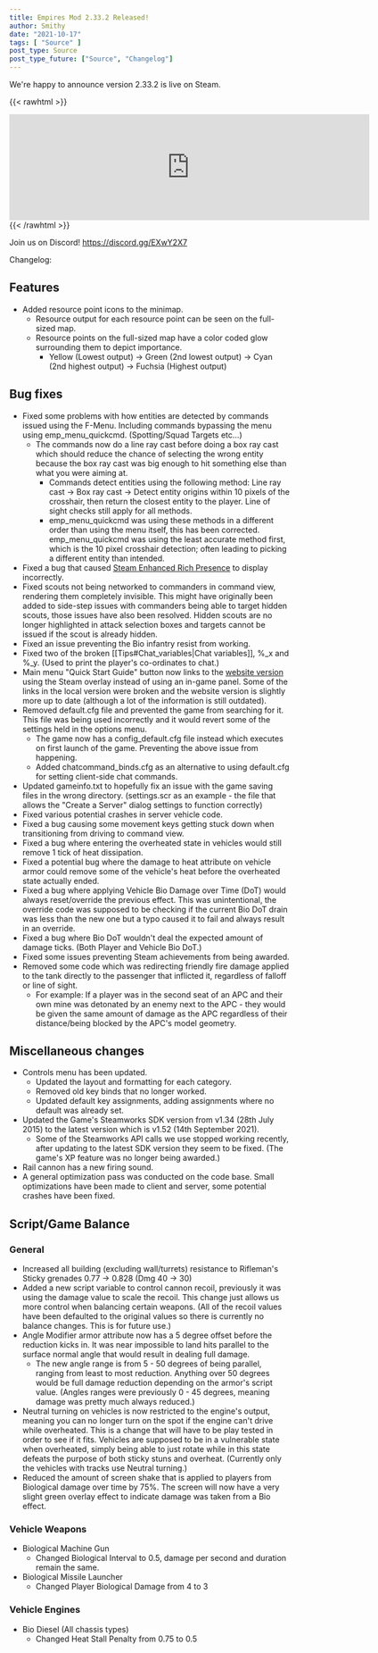```yaml
---
title: Empires Mod 2.33.2 Released!
author: Smithy
date: "2021-10-17"
tags: [ "Source" ]
post_type: Source
post_type_future: ["Source", "Changelog"]
---
```



We're happy to announce version 2.33.2 is live on Steam.

{{< rawhtml >}}
<iframe src="https://store.steampowered.com/widget/17740/" frameborder="0" width="646" height="190"></iframe>
{{< /rawhtml >}}

Join us on Discord! https://discord.gg/EXwY2X7

Changelog:

## Features
- Added resource point icons to the minimap.
	- Resource output for each resource point can be seen on the full-sized map.
	- Resource points on the full-sized map have a color coded glow surrounding them to depict importance. 
		- Yellow (Lowest output) -> Green (2nd lowest output) -> Cyan (2nd highest output) -> Fuchsia (Highest output)


## Bug fixes
- Fixed some problems with how entities are detected by commands issued using the F-Menu. Including commands bypassing the menu using emp_menu_quickcmd. (Spotting/Squad Targets etc...)
	- The commands now do a line ray cast before doing a box ray cast which should reduce the chance of selecting the wrong entity because the box ray cast was big enough to hit something else than what you were aiming at.
		- Commands detect entities using the following method: Line ray cast -> Box ray cast -> Detect entity origins within 10 pixels of the crosshair, then return the closest entity to the player. Line of sight checks still apply for all methods.
		- emp_menu_quickcmd was using these methods in a different order than using the menu itself, this has been corrected. emp_menu_quickcmd was using the least accurate method first, which is the 10 pixel crosshair detection; often leading to picking a different entity than intended.
- Fixed a bug that caused [Steam Enhanced Rich Presence](https://partner.steamgames.com/doc/features/enhancedrichpresence) to display incorrectly.
- Fixed scouts not being networked to commanders in command view, rendering them completely invisible. This might have originally been added to side-step issues with commanders being able to target hidden scouts, those issues have also been resolved. Hidden scouts are no longer highlighted in attack selection boxes and targets cannot be issued if the scout is already hidden.
- Fixed an issue preventing the Bio infantry resist from working.
- Fixed two of the broken [[Tips#Chat_variables|Chat variables]], %_x and %_y. (Used to print the player's co-ordinates to chat.)
- Main menu "Quick Start Guide" button now links to the [website version](https://www.empiresmod.com/docs/quickstart/quick_start.html) using the Steam overlay instead of using an in-game panel. Some of the links in the local version were broken and the website version is slightly more up to date (although a lot of the information is still outdated).
- Removed default.cfg file and prevented the game from searching for it. This file was being used incorrectly and it would revert some of the settings held in the options menu.
	- The game now has a config_default.cfg file instead which executes on first launch of the game. Preventing the above issue from happening.
	- Added chatcommand_binds.cfg as an alternative to using default.cfg for setting client-side chat commands.
- Updated gameinfo.txt to hopefully fix an issue with the game saving files in the wrong directory. (settings.scr as an example - the file that allows the "Create a Server" dialog settings to function correctly)
- Fixed various potential crashes in server vehicle code.
- Fixed a bug causing some movement keys getting stuck down when transitioning from driving to command view.
- Fixed a bug where entering the overheated state in vehicles would still remove 1 tick of heat dissipation.
- Fixed a potential bug where the damage to heat attribute on vehicle armor could remove some of the vehicle's heat before the overheated state actually ended.
- Fixed a bug where applying Vehicle Bio Damage over Time (DoT) would always reset/override the previous effect. This was unintentional, the override code was supposed to be checking if the current Bio DoT drain was less than the new one but a typo caused it to fail and always result in an override.
- Fixed a bug where Bio DoT wouldn't deal the expected amount of damage ticks. (Both Player and Vehicle Bio DoT.)
- Fixed some issues preventing Steam achievements from being awarded.
- Removed some code which was redirecting friendly fire damage applied to the tank directly to the passenger that inflicted it, regardless of falloff or line of sight.
	- For example: If a player was in the second seat of an APC and their own mine was detonated by an enemy next to the APC - they would be given the same amount of damage as the APC regardless of their distance/being blocked by the APC's model geometry.


## Miscellaneous changes
- Controls menu has been updated.
	- Updated the layout and formatting for each category.
	- Removed old key binds that no longer worked.
	- Updated default key assignments, adding assignments where no default was already set.
- Updated the Game's Steamworks SDK version from v1.34 (28th July 2015) to the latest version which is v1.52 (14th September 2021).
	- Some of the Steamworks API calls we use stopped working recently, after updating to the latest SDK version they seem to be fixed. (The game's XP feature was no longer being awarded.)
- Rail cannon has a new firing sound.
- A general optimization pass was conducted on the code base. Small optimizations have been made to client and server, some potential crashes have been fixed.


## Script/Game Balance

### General
- Increased all building (excluding wall/turrets) resistance to Rifleman's Sticky grenades 0.77 -> 0.828 (Dmg 40 -> 30)
- Added a new script variable to control cannon recoil, previously it was using the damage value to scale the recoil. This change just allows us more control when balancing certain weapons. (All of the recoil values have been defaulted to the original values so there is currently no balance changes. This is for future use.)
- Angle Modifier armor attribute now has a 5 degree offset before the reduction kicks in. It was near impossible to land hits parallel to the surface normal angle that would result in dealing full damage.
	- The new angle range is from 5 - 50 degrees of being parallel, ranging from least to most reduction. Anything over 50 degrees would be full damage reduction depending on the armor's script value. (Angles ranges were previously 0 - 45 degrees, meaning damage was pretty much always reduced.)
- Neutral turning on vehicles is now restricted to the engine's output, meaning you can no longer turn on the spot if the engine can't drive while overheated. This is a change that will have to be play tested in order to see if it fits. Vehicles are supposed to be in a vulnerable state when overheated, simply being able to just rotate while in this state defeats the purpose of both sticky stuns and overheat. (Currently only the vehicles with tracks use Neutral turning.)
- Reduced the amount of screen shake that is applied to players from Biological damage over time by 75%. The screen will now have a very slight green overlay effect to indicate damage was taken from a Bio effect.

### Vehicle Weapons
- Biological Machine Gun
	- Changed Biological Interval to 0.5, damage per second and duration remain the same.
- Biological Missile Launcher
	- Changed Player Biological Damage from 4 to 3
### Vehicle Engines
- Bio Diesel (All chassis types)
	- Changed Heat Stall Penalty from 0.75 to 0.5


